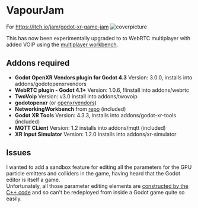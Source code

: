 # VapourJam

For https://itch.io/jam/godot-xr-game-jam
![coverpicture](https://github.com/goatchurchprime/vapourjam/assets/677254/54567781-32aa-42a4-9110-e26f8681db9a)

This has now been experimentally upgraded to to WebRTC multiplayer with added VOIP using the 
[multiplayer workbench](https://github.com/goatchurchprime/godot_multiplayer_networking_workbench).

## Addons required

* **Godot OpenXR Vendors plugin for Godot 4.3** Version: 3.0.0, installs into addons/godotopenxrvendors
* **WebRTC plugin - Godot 4.1+** Version: 1.0.6, !!install into addons/webrtc
* **TwoVoip** Version: v3.0 install into addons/twovoip
* **godotopenxr** (or [openxrvendors](https://github.com/GodotVR/godot_openxr_vendors))
* **NetworkingWorkbench** from [repo](https://github.com/goatchurchprime/godot_multiplayer_networking_workbench) (included)
* **Godot XR Tools** Version: 4.3.3, installs into addons/godot-xr-tools (included)
* **MQTT CLient** Version: 1.2 installs into addons/mqtt (included)
* **XR Input Simulator** Version: 1.2.0 installs into addons/xr-simulator

## Issues

I wanted to add a sandbox feature for editing all the parameters for the GPU particle emitters 
and colliders in the game, having heard that the Godot editor is itself a game.  
Unfortunately, all those parameter editing elements are 
[constructed by the C++ code](https://github.com/godotengine/godot/blob/master/scene/resources/particle_process_material.cpp#L2067) 
and so can't be redeployed from inside a Godot game quite so easily.

